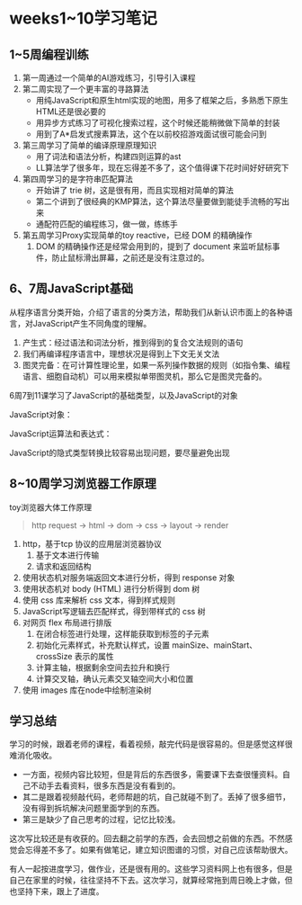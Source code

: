 # weeks1~10学习笔记

## 1~5周编程训练

1. 第一周通过一个简单的AI游戏练习，引导引入课程
2. 第二周实现了一个更丰富的寻路算法
    - 用纯JavaScript和原生html实现的地图，用多了框架之后，多熟悉下原生HTML还是很必要的
    - 用异步方式练习了可视化搜索过程，这个时候还能稍微做下简单的封装
    - 用到了A*启发式搜素算法，这个在以前校招游戏面试很可能会问到
3. 第三周学习了简单的编译原理原理知识
    - 用了词法和语法分析，构建四则运算的ast
    - LL算法学了很多年，现在忘得差不多了，这个值得课下花时间好好研究下
4. 第四周学习的是字符串匹配算法
    - 开始讲了 trie 树，这是很有用，而且实现相对简单的算法
    - 第二个讲到了很经典的KMP算法，这个算法尽量要做到能徒手流畅的写出来
    - 通配符匹配的编程练习，做一做，练练手
5. 第五周学习Proxy实现简单的toy reactive，已经 DOM 的精确操作
    1. DOM 的精确操作还是经常会用到的，提到了 document 来监听鼠标事件，防止鼠标滑出屏幕，之前还是没有注意过的。

## 6、7周JavaScript基础

从程序语言分类开始，介绍了语言的分类方法，帮助我们从新认识市面上的各种语言，对JavaScript产生不同角度的理解。

1. 产生式：经过语法和词法分析，推到得到的复合文法规则的语句
2. 我们再编译程序语言中，理想状况是得到上下文无关文法
3. 图灵完备：在可计算性理论里，如果一系列操作数据的规则（如指令集、编程语言、细胞自动机）可以用来模拟单带图灵机，那么它是图灵完备的。

6周7到11课学习了JavaScript的基础类型，以及JavaScript的对象

JavaScript对象：

JavaScript运算法和表达式：

JavaScript的隐式类型转换比较容易出现问题，要尽量避免出现

## 8~10周学习浏览器工作原理

toy浏览器大体工作原理

> http request → html → dom → css → layout → render

1. http，基于tcp 协议的应用层浏览器协议
    1. 基于文本进行传输
    2. 请求和返回结构
2. 使用状态机对服务端返回文本进行分析，得到 response 对象
3. 使用状态机对 body (HTML) 进行分析得到 dom 树
4. 使用 css 库来解析 css 文本，得到样式规则
5. JavaScript写逻辑去匹配样式，得到带样式的 css 树
6. 对网页 flex 布局进行排版
    1. 在闭合标签进行处理，这样能获取到标签的子元素
    2. 初始化元素样式，补充默认样式，设置 mainSize、mainStart、crossSize 表示的属性
    3. 计算主轴，根据剩余空间去拉升和换行
    4. 计算交叉轴，确认元素交叉轴空间大小和位置
7. 使用 images 库在node中绘制渲染树

## 学习总结

学习的时候，跟着老师的课程，看着视频，敲完代码是很容易的。但是感觉这样很难消化吸收。

- 一方面，视频内容比较短，但是背后的东西很多，需要课下去查很懂资料。自己不动手去看资料，很多东西是没有看到的。
- 其二是跟着视频敲代码，老师帮趟的坑，自己就碰不到了。丢掉了很多细节，没有得到拆坑解决问题里面学到的东西。
- 第三是缺少了自己思考的过程，记忆比较浅。

这次写比较还是有收获的。回去翻之前学的东西，会去回想之前做的东西。不然感觉会忘得差不多了。如果有做笔记，建立知识图谱的习惯，对自己应该帮助很大。

有人一起按进度学习，做作业，还是很有用的。这些学习资料网上也有很多，但是自己在家里的时候，往往坚持不下去。这次学习，就算经常拖到周日晚上才做，但也坚持下来，跟上了进度。
